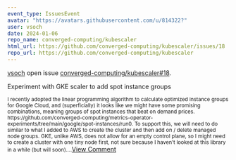```yaml
---
event_type: IssuesEvent
avatar: "https://avatars.githubusercontent.com/u/814322?"
user: vsoch
date: 2024-01-06
repo_name: converged-computing/kubescaler
html_url: https://github.com/converged-computing/kubescaler/issues/18
repo_url: https://github.com/converged-computing/kubescaler
---
```


<a href='https://github.com/vsoch' target='_blank'>vsoch</a> open issue <a href='https://github.com/converged-computing/kubescaler/issues/18' target='_blank'>converged-computing/kubescaler#18</a>.

<p>Experiment with GKE scaler to add spot instance groups</p><small>I recently adopted the linear programming algorithm to calculate optimized instance groups for Google Cloud, and (superficially) it looks like we might have some promising combinations, meaning groups of spot instances that beat on demand prices. https://github.com/converged-computing/metrics-operator-experiments/tree/main/google/spot-instances/run0. To support this, we will need to do similar to what I added to AWS to create the cluster and then add on / delete managed node groups. GKE, unlike AWS, does not allow for an empty control plane, so I might need to create a cluster with one tiny node first, not sure because I haven't looked at this library in a while (but will soon)....</small><a href='https://github.com/converged-computing/kubescaler/issues/18' target='_blank'>View Comment</a>